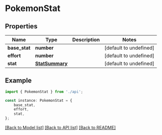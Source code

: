 # PokemonStat


## Properties

Name | Type | Description | Notes
------------ | ------------- | ------------- | -------------
**base_stat** | **number** |  | [default to undefined]
**effort** | **number** |  | [default to undefined]
**stat** | [**StatSummary**](StatSummary.md) |  | [default to undefined]

## Example

```typescript
import { PokemonStat } from './api';

const instance: PokemonStat = {
    base_stat,
    effort,
    stat,
};
```

[[Back to Model list]](../README.md#documentation-for-models) [[Back to API list]](../README.md#documentation-for-api-endpoints) [[Back to README]](../README.md)
